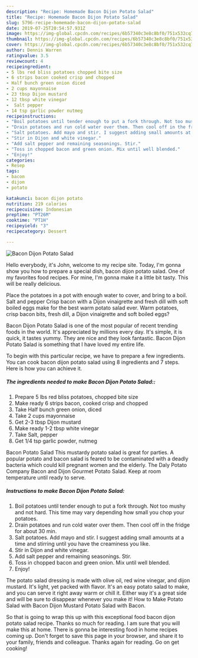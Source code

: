 ```yaml
---
description: "Recipe: Homemade Bacon Dijon Potato Salad"
title: "Recipe: Homemade Bacon Dijon Potato Salad"
slug: 5796-recipe-homemade-bacon-dijon-potato-salad
date: 2019-07-25T20:54:57.931Z
image: https://img-global.cpcdn.com/recipes/6b57340c3e8c8bf0/751x532cq70/bacon-dijon-potato-salad-recipe-main-photo.jpg
thumbnail: https://img-global.cpcdn.com/recipes/6b57340c3e8c8bf0/751x532cq70/bacon-dijon-potato-salad-recipe-main-photo.jpg
cover: https://img-global.cpcdn.com/recipes/6b57340c3e8c8bf0/751x532cq70/bacon-dijon-potato-salad-recipe-main-photo.jpg
author: Dennis Warren
ratingvalue: 3.5
reviewcount: 4
recipeingredient:
- 5 lbs red bliss potatoes chopped bite size
- 6 strips bacon cooked crisp and chopped
- Half bunch green onion diced
- 2 cups mayonnaise
- 23 tbsp Dijon mustard
- 12 tbsp white vinegar
-  Salt pepper
- 14 tsp garlic powder nutmeg
recipeinstructions:
- "Boil potatoes until tender enough to put a fork through. Not too mushy and not hard. This time may vary depending how small you chop your potatoes."
- "Drain potatoes and run cold water over them. Then cool off in the fridge for about 30 min."
- "Salt potatoes. Add mayo and stir. I suggest adding small amounts at a time and stirring until you have the creaminess you like."
- "Stir in Dijon and white vinegar."
- "Add salt pepper and remaining seasonings. Stir."
- "Toss in chopped bacon and green onion. Mix until well blended."
- "Enjoy!"
categories:
- Resep
tags:
- bacon
- dijon
- potato

katakunci: bacon dijon potato
nutrition: 219 calories
recipecuisine: Indonesian
preptime: "PT26M"
cooktime: "PT1H"
recipeyield: "3"
recipecategory: Dessert

---
```



![Bacon Dijon Potato Salad](https://img-global.cpcdn.com/recipes/6b57340c3e8c8bf0/751x532cq70/bacon-dijon-potato-salad-recipe-main-photo.jpg)

Hello everybody, it's John, welcome to my recipe site. Today, I'm gonna show you how to prepare a special dish, bacon dijon potato salad. One of my favorites food recipes. For mine, I'm gonna make it a little bit tasty. This will be really delicious.

Place the potatoes in a pot with enough water to cover, and bring to a boil. Salt and pepper Crisp bacon with a Dijon vinaigrette and fresh dill with soft boiled eggs make for the best warm potato salad ever. Warm potatoes, crisp bacon bits, fresh dill, a Dijon vinaigrette and soft boiled eggs?

Bacon Dijon Potato Salad is one of the most popular of recent trending foods in the world. It's appreciated by millions every day. It's simple, it is quick, it tastes yummy. They are nice and they look fantastic. Bacon Dijon Potato Salad is something that I have loved my entire life.


To begin with this particular recipe, we have to prepare a few ingredients. You can cook bacon dijon potato salad using 8 ingredients and 7 steps. Here is how you can achieve it.

##### The ingredients needed to make Bacon Dijon Potato Salad::

1. Prepare 5 lbs red bliss potatoes, chopped bite size
1. Make ready 6 strips bacon, cooked crisp and chopped
1. Take Half bunch green onion, diced
1. Take 2 cups mayonnaise
1. Get 2-3 tbsp Dijon mustard
1. Make ready 1-2 tbsp white vinegar
1. Take  Salt, pepper
1. Get 1/4 tsp garlic powder, nutmeg


Bacon Potato Salad This mustardy potato salad is great for parties. A popular potato and bacon salad is feared to be contaminated with a deadly bacteria which could kill pregnant women and the elderly. The Daly Potato Company Bacon and Dijon Gourmet Potato Salad. Keep at room temperature until ready to serve. 

##### Instructions to make Bacon Dijon Potato Salad:

1. Boil potatoes until tender enough to put a fork through. Not too mushy and not hard. This time may vary depending how small you chop your potatoes.
1. Drain potatoes and run cold water over them. Then cool off in the fridge for about 30 min.
1. Salt potatoes. Add mayo and stir. I suggest adding small amounts at a time and stirring until you have the creaminess you like.
1. Stir in Dijon and white vinegar.
1. Add salt pepper and remaining seasonings. Stir.
1. Toss in chopped bacon and green onion. Mix until well blended.
1. Enjoy!


The potato salad dressing is made with olive oil, red wine vinegar, and dijon mustard. It&#39;s light, yet packed with flavor. It&#39;s an easy potato salad to make, and you can serve it right away warm or chill it. Either way it&#39;s a great side and will be sure to disappear whenever you make it! How to Make Potato Salad with Bacon Dijon Mustard Potato Salad with Bacon. 

So that is going to wrap this up with this exceptional food bacon dijon potato salad recipe. Thanks so much for reading. I am sure that you will make this at home. There is gonna be interesting food in home recipes coming up. Don't forget to save this page in your browser, and share it to your family, friends and colleague. Thanks again for reading. Go on get cooking!
